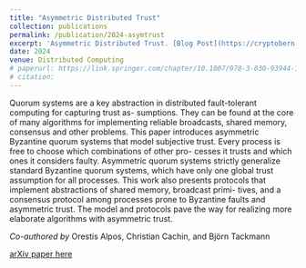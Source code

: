 ```yaml
---
title: "Asymmetric Distributed Trust"
collection: publications
permalink: /publication/2024-asymtrust
excerpt: 'Asymmetric Distributed Trust. [Blog Post](https://cryptobern.github.io/asymmetric/)'
date: 2024
venue: Distributed Computing
# paperurl: https://link.springer.com/chapter/10.1007/978-3-030-93944-1_13
# citation: 
---
```


Quorum systems are a key abstraction in distributed fault-tolerant computing for capturing trust as- sumptions. They can be found at the core of many algorithms for implementing reliable broadcasts, shared memory, consensus and other problems. This paper introduces asymmetric Byzantine quorum systems that model subjective trust. Every process is free to choose which combinations of other pro- cesses it trusts and which ones it considers faulty. Asymmetric quorum systems strictly generalize standard Byzantine quorum systems, which have only one global trust assumption for all processes. This work also presents protocols that implement abstractions of shared memory, broadcast primi- tives, and a consensus protocol among processes prone to Byzantine faults and asymmetric trust. The model and protocols pave the way for realizing more elaborate algorithms with asymmetric trust.

_Co-authored by_ Orestis Alpos, Christian Cachin, and Björn Tackmann

[arXiv paper here](https://arxiv.org/abs/1906.09314) 